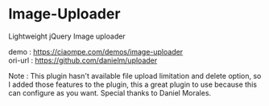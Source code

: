 # Image-Uploader
Lightweight jQuery Image uploader

demo : https://ciaompe.com/demos/image-uploader<br />
ori-url : https://github.com/danielm/uploader

Note : This plugin hasn't available file upload limitation and delete option, so I added those features to the plugin, this a great plugin to use because this can configure as you want. Special thanks to Daniel Morales.
